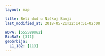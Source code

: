 ```yaml
---
layout: map

title: Beli dud u Niškoj Banji
last_modified_at: 2018-05-21T22:14:51+02:00

WDPA: [555589062]
BioRaS: [311]
geoSrbija:
  L1_182: [113]
---
```

